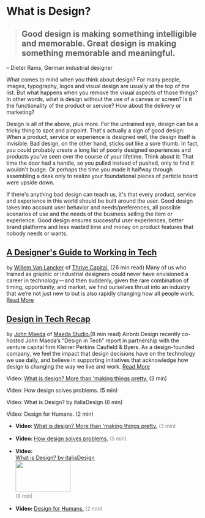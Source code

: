 # What is Design? #
> ## Good design is making something intelligible and memorable. Great design is making something memorable and meaningful.
 – Dieter Rams, German industrial designer 
 
What comes to mind when you think about design? For many people, images, typography, logos and visual design are usually at the top of the list. But what happens when you remove the visual aspects of those things? In other words, what is design without the use of a canvas or screen? Is it the functionality of the product or service? How about the delivery or marketing?

Design is all of the above, plus more. For the untrained eye, design can be a tricky thing to spot and pinpoint. That's actually a sign of good design: When a product, service or experience is designed well, the design itself is invisible. Bad design, on the other hand, sticks out like a sore thumb. In fact, you could probably create a long list of poorly designed experiences and products you've seen over the course of your lifetime. Think about it: That time the door had a handle, so you pulled instead of pushed, only to find it wouldn't budge. Or perhaps the time you made it halfway through assembling a desk only to realize your foundational pieces of particle board were upside down.

If there's anything bad design can teach us, it's that every product, service and experience in this world should be built around the user. Good design takes into account user behavior and needs/preferences, all possible scenarios of use and the needs of the business selling the item or experience. Good design ensures successful user experiences, better brand platforms and less wasted time and money on product features that nobody needs or wants.

## [A Designer's Guide to Working in Tech](https://medium.com/bridge-collection/https-medium-com-vanlancker-a-designers-guide-to-working-in-tech-2153ffe46e81) ##
by [Willem Van Lancker](https://www.willemvanlancker.com/) of [Thrive Capital.](https://www.thrivecap.com/) (26 min read)
Many of us who trained as graphic or industrial designers could never have envisioned a career in technology — and then suddenly, given the rare combination of timing, opportunity, and market, we find ourselves thrust into an industry that we’re not just new to but is also rapidly changing how all people work. [Read More](https://medium.com/bridge-collection/https-medium-com-vanlancker-a-designers-guide-to-working-in-tech-2153ffe46e81)


## [Design in Tech Recap](https://airbnb.design/design-in-tech-recap/) ##
by [John Maeda](https://www.linkedin.com/in/johnmaeda) of [Maeda Studio.](https://maedastudio.com/)(8 min read)
Airbnb Design recently co-hosted John Maeda‘s “Design in Tech” report in partnership with the venture capital firm Kleiner Perkins Caufield & Byers. As a design-founded company, we feel the impact that design decisions have on the technology we use daily, and believe in supporting initiatives that acknowledge how design is changing the way we live and work. [Read More](https://airbnb.design/design-in-tech-recap/)

Video: 
[What is design? More than 'making things pretty.](href="https://www.youtube.com/watch?v=6zno_CC26lc)
(3 min)

Video: How design solves problems. (5 min)

Video: What is Design? by italiaDesign (6 min)

Video: Design for Humans. (2 min)

<ul>
<li><strong>Video: </strong><a class="" href="https://www.youtube.com/watch?v=6zno_CC26lc" target="_blank" rel="noopener">What is design? More than 'making things pretty.</a><span style="font-size: 10pt; color: #808080;"> (3 min)<br /><br /></span></li>
<li><strong>Video: </strong><a class="" href="https://www.youtube.com/watch?v=wOrmr5kT-48" target="_blank" rel="noopener">How design solves problems.</a><span style="font-size: 10pt; color: #808080;"> (5 min)<br /><br /></span></li>
<li><strong>Video: <br /></strong><a class="" href="https://vimeo.com/179726283" target="_blank" rel="noopener">What is Design? by italiaDesign</a><span style="font-size: 10pt; color: #808080;"> <br /><a href="https://vimeo.com/179726283"><img src="https://i.vimeocdn.com/video/587873014.webp?mw=960&amp;mh=540" width="144" height="81" /></a><br />(6 min)<br /><br /></span></li>
<li><strong>Video: </strong><a class="" href="https://www.youtube.com/watch?v=9_50kJN2kyQ" target="_blank" rel="noopener">Design for Humans.</a><span style="font-size: 10pt; color: #808080;"> (2 min)</span></li>
</ul>
